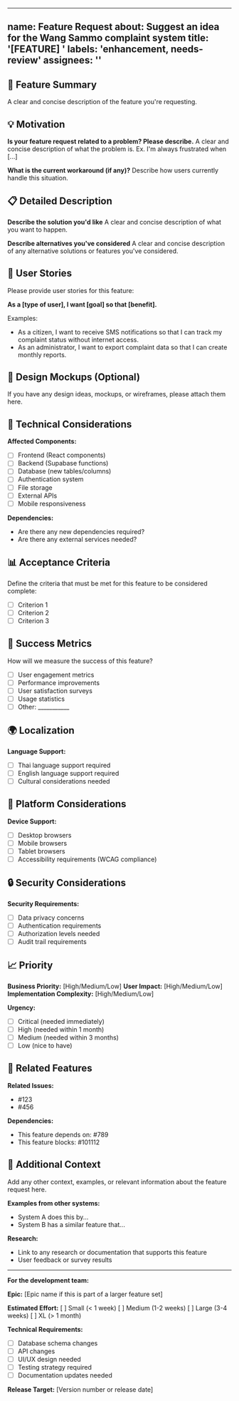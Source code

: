 
---
name: Feature Request
about: Suggest an idea for the Wang Sammo complaint system
title: '[FEATURE] '
labels: 'enhancement, needs-review'
assignees: ''
---

## 🚀 Feature Summary

A clear and concise description of the feature you're requesting.

## 💡 Motivation

**Is your feature request related to a problem? Please describe.**
A clear and concise description of what the problem is. Ex. I'm always frustrated when [...]

**What is the current workaround (if any)?**
Describe how users currently handle this situation.

## 📋 Detailed Description

**Describe the solution you'd like**
A clear and concise description of what you want to happen.

**Describe alternatives you've considered**
A clear and concise description of any alternative solutions or features you've considered.

## 👥 User Stories

Please provide user stories for this feature:

**As a [type of user], I want [goal] so that [benefit].**

Examples:
- As a citizen, I want to receive SMS notifications so that I can track my complaint status without internet access.
- As an administrator, I want to export complaint data so that I can create monthly reports.

## 🎨 Design Mockups (Optional)

If you have any design ideas, mockups, or wireframes, please attach them here.

## 🔧 Technical Considerations

**Affected Components:**
- [ ] Frontend (React components)
- [ ] Backend (Supabase functions)
- [ ] Database (new tables/columns)
- [ ] Authentication system
- [ ] File storage
- [ ] External APIs
- [ ] Mobile responsiveness

**Dependencies:**
- Are there any new dependencies required?
- Are there any external services needed?

## 📊 Acceptance Criteria

Define the criteria that must be met for this feature to be considered complete:

- [ ] Criterion 1
- [ ] Criterion 2
- [ ] Criterion 3

## 🎯 Success Metrics

How will we measure the success of this feature?

- [ ] User engagement metrics
- [ ] Performance improvements
- [ ] User satisfaction surveys
- [ ] Usage statistics
- [ ] Other: ___________

## 🌍 Localization

**Language Support:**
- [ ] Thai language support required
- [ ] English language support required
- [ ] Cultural considerations needed

## 📱 Platform Considerations

**Device Support:**
- [ ] Desktop browsers
- [ ] Mobile browsers
- [ ] Tablet browsers
- [ ] Accessibility requirements (WCAG compliance)

## 🔒 Security Considerations

**Security Requirements:**
- [ ] Data privacy concerns
- [ ] Authentication requirements
- [ ] Authorization levels needed
- [ ] Audit trail requirements

## 📈 Priority

**Business Priority:** [High/Medium/Low]
**User Impact:** [High/Medium/Low]
**Implementation Complexity:** [High/Medium/Low]

**Urgency:**
- [ ] Critical (needed immediately)
- [ ] High (needed within 1 month)
- [ ] Medium (needed within 3 months)
- [ ] Low (nice to have)

## 🔗 Related Features

**Related Issues:**
- #123
- #456

**Dependencies:**
- This feature depends on: #789
- This feature blocks: #101112

## 💬 Additional Context

Add any other context, examples, or relevant information about the feature request here.

**Examples from other systems:**
- System A does this by...
- System B has a similar feature that...

**Research:**
- Link to any research or documentation that supports this feature
- User feedback or survey results

---

**For the development team:**

**Epic:** [Epic name if this is part of a larger feature set]

**Estimated Effort:** [ ] Small (< 1 week) [ ] Medium (1-2 weeks) [ ] Large (3-4 weeks) [ ] XL (> 1 month)

**Technical Requirements:**
- [ ] Database schema changes
- [ ] API changes
- [ ] UI/UX design needed
- [ ] Testing strategy required
- [ ] Documentation updates needed

**Release Target:** [Version number or release date]
